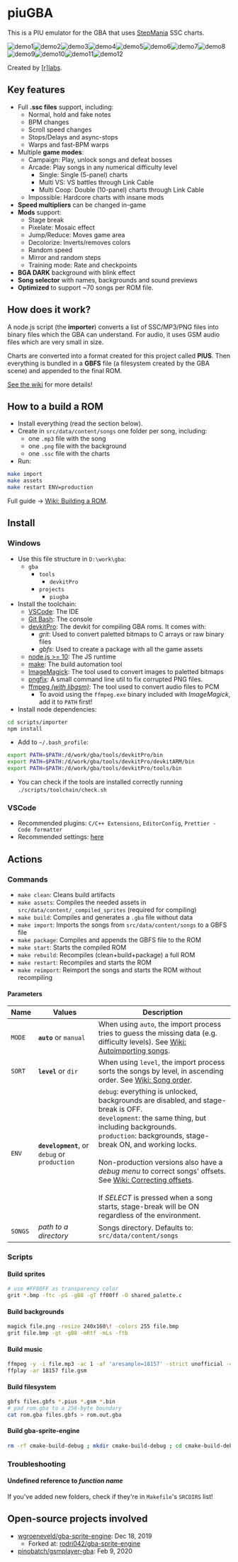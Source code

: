 # piuGBA

This is a PIU emulator for the GBA that uses [StepMania](https://github.com/stepmania/stepmania) SSC charts.

![demo1](https://i.imgur.com/wUaksOH.gif)![demo2](https://i.imgur.com/DoPl7f8.gif)![demo3](https://i.imgur.com/GwQBOF8.gif)![demo4](https://i.imgur.com/Hm3NTLu.gif)![demo5](https://i.imgur.com/1zMgPgT.gif)![demo6](https://i.imgur.com/Pn6S5qC.gif)![demo7](https://i.imgur.com/w9kHpLr.gif)![demo8](https://i.imgur.com/WpUiynZ.gif)![demo9](https://i.imgur.com/LdTN37Z.gif)![demo10](https://i.imgur.com/BITyzuF.gif)![demo11](https://i.imgur.com/gXFk671.gif)![demo12](https://i.imgur.com/vDletif.gif)

Created by [[r]labs](https://r-labs.io).

## Key features

- Full **.ssc files** support, including:
  * Normal, hold and fake notes
  * BPM changes
  * Scroll speed changes
  * Stops/Delays and async-stops
  * Warps and fast-BPM warps
- Multiple **game modes**:
  * Campaign: Play, unlock songs and defeat bosses
  * Arcade: Play songs in any numerical difficulty level
    * Single: Single (5-panel) charts
    * Multi VS: VS battles through Link Cable
    * Multi Coop: Double (10-panel) charts through Link Cable
  * Impossible: Hardcore charts with insane mods
- **Speed multipliers** can be changed in-game
- **Mods** support:
  * Stage break
  * Pixelate: Mosaic effect
  * Jump/Reduce: Moves game area
  * Decolorize: Inverts/removes colors
  * Random speed
  * Mirror and random steps
  * Training mode: Rate and checkpoints
- **BGA DARK** background with blink effect
- **Song selector** with names, backgrounds and sound previews
- **Optimized** to support ~70 songs per ROM file.

## How does it work?

A node.js script (the **importer**) converts a list of SSC/MP3/PNG files into binary files which the GBA can understand. For audio, it uses GSM audio files which are very small in size.

Charts are converted into a format created for this project called **PIUS**. Then everything is bundled in a **GBFS** file (a filesystem created by the GBA scene) and appended to the final ROM.

[See the wiki](https://github.com/rodri042/piugba/wiki) for more details!

## How to a build a ROM

- Install everything (read the section below).
- Create in `src/data/content/songs` one folder per song, including:
  - one `.mp3` file with the song
  - one `.png` file with the background
  - one `.ssc` file with the charts
- Run:
```bash
make import
make assets
make restart ENV=production
```

Full guide -> [Wiki: Building a ROM](https://github.com/rodri042/piugba/wiki/Building-a-ROM).

## Install

### Windows

- Use this file structure in `D:\work\gba`:
	* `gba`
		* `tools`
			* `devkitPro`
		* `projects`
			* `piugba`
- Install the toolchain:
  * [VSCode](https://code.visualstudio.com): The IDE
  * [Git Bash](https://gitforwindows.org): The console
  * [devkitPro](https://github.com/devkitPro/installer/releases): The devkit for compiling GBA roms. It comes with:
    * *grit*: Used to convert paletted bitmaps to C arrays or raw binary files
    * *gbfs*: Used to create a package with all the game assets
  * [node.js >= 10](https://nodejs.org/en): The JS runtime
  * [make](scripts/toolchain/programs/make-3.81.zip): The build automation tool
  * [ImageMagick](scripts/toolchain/programs/ImageMagick-7.0.10-3-Q16-x64-static.exe): The tool used to convert images to paletted bitmaps
  * [pngfix](scripts/toolchain/programs/pngfix.exe): A small command line util to fix corrupted PNG files.
  * [ffmpeg *(with libgsm)*](scripts/toolchain/programs/ffmpeg-3.3.3-win64-static.zip): The tool used to convert audio files to PCM
    * To avoid using the `ffmpeg.exe` binary included with *ImageMagick*, add it to `PATH` first!
- Install node dependencies:
```bash
cd scripts/importer
npm install
```
- Add to `~/.bash_profile`:
```bash
export PATH=$PATH:/d/work/gba/tools/devkitPro/bin
export PATH=$PATH:/d/work/gba/tools/devkitPro/devkitARM/bin
export PATH=$PATH:/d/work/gba/tools/devkitPro/tools/bin
```
- You can check if the tools are installed correctly running `./scripts/toolchain/check.sh`

### VSCode

- Recommended plugins: `C/C++ Extensions`, `EditorConfig`, `Prettier - Code formatter`
- Recommended settings: [here](scripts/toolchain/vscode_settings.json)

## Actions

### Commands

- `make clean`: Cleans build artifacts
- `make assets`: Compiles the needed assets in `src/data/content/_compiled_sprites` (required for compiling)
- `make build`: Compiles and generates a `.gba` file without data
- `make import`: Imports the songs from `src/data/content/songs` to a GBFS file
- `make package`: Compiles and appends the GBFS file to the ROM
- `make start`: Starts the compiled ROM
- `make rebuild`: Recompiles (clean+build+package) a full ROM
- `make restart`: Recompiles and starts the ROM
- `make reimport`: Reimport the songs and starts the ROM without recompiling

#### Parameters

Name | Values | Description
--- | --- | ---
`MODE` | **`auto`** or `manual` | When using `auto`, the import process tries to guess the missing data (e.g. difficulty levels). See [Wiki: Autoimporting songs](https://github.com/rodri042/piugba/wiki/Autoimporting-songs).
`SORT` | **`level`** or `dir` | When using `level`, the import process sorts the songs by level, in ascending order. See [Wiki: Song order](https://github.com/rodri042/piugba/wiki/Song-order).
`ENV` | **`development`**, or `debug` or `production` |`debug`: everything is unlocked, backgrounds are disabled, and stage-break is OFF.<br>`development`: the same thing, but including backgrounds.<br>`production`: backgrounds, stage-break ON, and working locks.<br><br>Non-production versions also have a *debug menu* to correct songs' offsets. See [Wiki: Correcting offsets](https://github.com/rodri042/piugba/wiki/Building-a-ROM#correcting-offsets).<br><br>If *SELECT* is pressed when a song starts, stage-break will be ON regardless of the environment.
`SONGS` | *path to a directory* | Songs directory. Defaults to: `src/data/content/songs`

### Scripts

#### Build sprites

```bash
# use #FF00FF as transparency color
grit *.bmp -ftc -pS -gB8 -gT ff00ff -O shared_palette.c
```

#### Build backgrounds

```bash
magick file.png -resize 240x160\! -colors 255 file.bmp
grit file.bmp -gt -gB8 -mRtf -mLs -ftb
```

#### Build music

```bash
ffmpeg -y -i file.mp3 -ac 1 -af 'aresample=18157' -strict unofficial -c:a gsm file.gsm
ffplay -ar 18157 file.gsm
```

#### Build filesystem

```bash
gbfs files.gbfs *.pius *.gsm *.bin
# pad rom.gba to a 256-byte boundary
cat rom.gba files.gbfs > rom.out.gba
```

#### Build gba-sprite-engine

```bash
rm -rf cmake-build-debug ; mkdir cmake-build-debug ; cd cmake-build-debug ; cmake ./../ -G "Unix Makefiles" ; make ; cp engine/libgba-sprite-engine.a ../../piugba/libs/libgba-sprite-engine/lib/libgba-sprite-engine.a ; cd ../
```

### Troubleshooting

#### Undefined reference to *function name*

If you've added new folders, check if they're in `Makefile`'s `SRCDIRS` list!

## Open-source projects involved

- [wgroeneveld/gba-sprite-engine](https://github.com/wgroeneveld/gba-sprite-engine): Dec 18, 2019
  * Forked at: [rodri042/gba-sprite-engine](https://github.com/rodri042/gba-sprite-engine)
- [pinobatch/gsmplayer-gba](https://github.com/pinobatch/gsmplayer-gba): Feb 9, 2020

